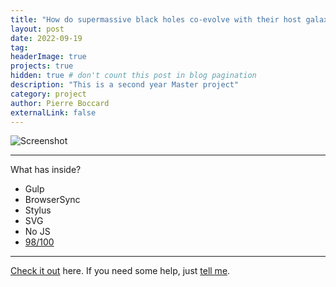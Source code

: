```yaml
---
title: "How do supermassive black holes co-evolve with their host galaxy – the perspective of cosmological simulations."
layout: post
date: 2022-09-19
tag: 
headerImage: true
projects: true
hidden: true # don't count this post in blog pagination
description: "This is a second year Master project"
category: project
author: Pierre Boccard
externalLink: false
---
```


![Screenshot](https://github.com/PierreBoccard/PierreBoccard.github.io/tree/gh-pages/assets/images/TNG_3boxes_DM_3840-min.png)

---

What has inside?

- Gulp
- BrowserSync
- Stylus
- SVG
- No JS
- [98/100](https://developers.google.com/speed/pagespeed/insights/?url=http%3A%2F%2Fsergiokopplin.github.io%2Findigo%2F)

---

[Check it out](https://sergiokopplin.github.io/indigo/) here.
If you need some help, just [tell me](https://github.com/sergiokopplin/indigo/issues).

